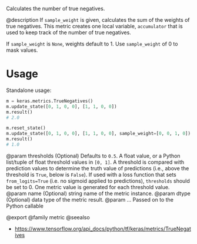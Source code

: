 Calculates the number of true negatives.

@description
If `sample_weight` is given, calculates the sum of the weights of
true negatives. This metric creates one local variable, `accumulator`
that is used to keep track of the number of true negatives.

If `sample_weight` is `None`, weights default to 1.
Use `sample_weight` of 0 to mask values.

# Usage
Standalone usage:

```python
m = keras.metrics.TrueNegatives()
m.update_state([0, 1, 0, 0], [1, 1, 0, 0])
m.result()
# 2.0
```

```python
m.reset_state()
m.update_state([0, 1, 0, 0], [1, 1, 0, 0], sample_weight=[0, 0, 1, 0])
m.result()
# 1.0
```

@param thresholds (Optional) Defaults to `0.5`. A float value, or a Python
    list/tuple of float threshold values in `[0, 1]`. A threshold is
    compared with prediction values to determine the truth value of
    predictions (i.e., above the threshold is `True`, below is `False`).
    If used with a loss function that sets `from_logits=True` (i.e. no
    sigmoid applied to predictions), `thresholds` should be set to 0.
    One metric value is generated for each threshold value.
@param name (Optional) string name of the metric instance.
@param dtype (Optional) data type of the metric result.
@param ... Passed on to the Python callable

@export
@family metric
@seealso
+ <https://www.tensorflow.org/api_docs/python/tf/keras/metrics/TrueNegatives>
